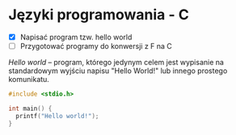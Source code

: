 # Języki programowania - C


* [x] Napisać program tzw. hello world
* [ ] Przygotować programy do konwersji z F na C

*Hello world* – program, którego jedynym celem jest wypisanie na standardowym wyjściu napisu "Hello World!" lub innego prostego komunikatu. 

```c
#include <stdio.h>

int main() {
  printf("Hello world!");
}
```
